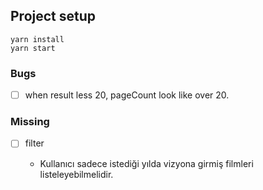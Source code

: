 ## Project setup

```
yarn install
yarn start
```

### Bugs

- [ ] when result less 20, pageCount look like over 20.

### Missing

- [ ] filter

  - Kullanıcı sadece istediği yılda vizyona girmiş filmleri listeleyebilmelidir.
